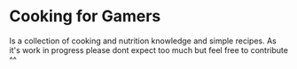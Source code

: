 # Cooking for Gamers
Is a collection of cooking and nutrition knowledge and simple recipes.
As it's work in progress please dont expect too much but feel free to contribute ^^ 
